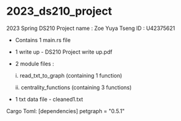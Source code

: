 # 2023_ds210_project
2023 Spring DS210 Project 
name : Zoe Yuya Tseng
ID : U42375621

- Contains 1 main.rs file 
- 1 write up  - DS210 Project write up.pdf
- 2 module files :

  i. read_txt_to_graph (containing 1 function)
  
  ii. centrality_functions (containing 3 functions)
  
- 1 txt data file - cleaned1.txt


Cargo Toml: 
[dependencies]
petgraph = "0.5.1"
